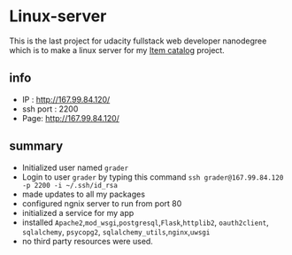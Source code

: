 # Linux-server
This is the last project for udacity fullstack web developer nanodegree which is to make a linux server for my [Item catalog](https://github.com/ehabel-kady/Item-Catalog) project.
## info
- IP : http://167.99.84.120/
- ssh port : 2200
- Page: http://167.99.84.120/

## summary
- Initialized user named `grader` 
- Login to user `grader` by typing this command `ssh grader@167.99.84.120 -p 2200 -i ~/.ssh/id_rsa`
- made updates to all my packages
- configured ngnix server to run from port 80 
- initialized a service for my app
- installed `Apache2`,`mod_wsgi`,`postgresql`,`Flask`,`httplib2`, `oauth2client`, `sqlalchemy`, `psycopg2`, `sqlalchemy_utils`,`nginx`,`uwsgi`
- no third party resources were used.
